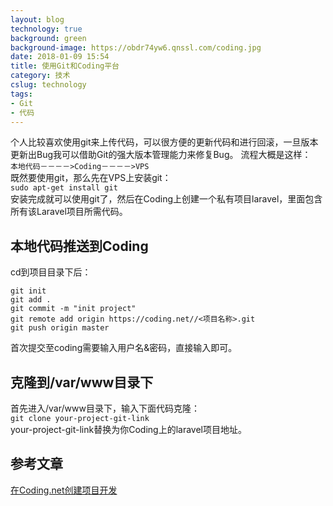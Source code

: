 ```yaml
---
layout: blog
technology: true
background: green
background-image: https://obdr74yw6.qnssl.com/coding.jpg
date: 2018-01-09 15:54
title: 使用Git和Coding平台
category: 技术
cslug: technology
tags:
- Git
- 代码
---
```


个人比较喜欢使用git来上传代码，可以很方便的更新代码和进行回滚，一旦版本更新出Bug我可以借助Git的强大版本管理能力来修复Bug。
流程大概是这样：  
`本地代码－－－－>Coding－－－－>VPS`  
既然要使用git，那么先在VPS上安装git：  
`sudo apt-get install git`  
安装完成就可以使用git了，然后在Coding上创建一个私有项目laravel，里面包含所有该Laravel项目所需代码。  
## 本地代码推送到Coding
cd到项目目录下后：  
```
git init
git add .
git commit -m "init project"
git remote add origin https://coding.net//<项目名称>.git
git push origin master
```
首次提交至coding需要输入用户名&密码，直接输入即可。  
## 克隆到/var/www目录下
首先进入/var/www目录下，输入下面代码克隆：  
`git clone your-project-git-link`  
your-project-git-link替换为你Coding上的laravel项目地址。  
## 参考文章
[在Coding.net创建项目开发](http://www.jianshu.com/p/eaf2edb496f7)